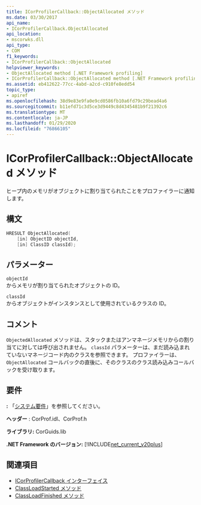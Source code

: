 ```yaml
---
title: ICorProfilerCallback::ObjectAllocated メソッド
ms.date: 03/30/2017
api_name:
- ICorProfilerCallback.ObjectAllocated
api_location:
- mscorwks.dll
api_type:
- COM
f1_keywords:
- ICorProfilerCallback::ObjectAllocated
helpviewer_keywords:
- ObjectAllocated method [.NET Framework profiling]
- ICorProfilerCallback::ObjectAllocated method [.NET Framework profiling]
ms.assetid: eb412622-77cc-4abd-a2cd-c910fe8edd54
topic_type:
- apiref
ms.openlocfilehash: 38d9e83e9fa0e9cd0586fb10a6fd79c29bead4a6
ms.sourcegitcommit: b11efd71c3d5ce3d9449c8d4345481b9f21392c6
ms.translationtype: MT
ms.contentlocale: ja-JP
ms.lasthandoff: 01/29/2020
ms.locfileid: "76866105"
---
```

# <a name="icorprofilercallbackobjectallocated-method"></a>ICorProfilerCallback::ObjectAllocated メソッド
ヒープ内のメモリがオブジェクトに割り当てられたことをプロファイラーに通知します。  
  
## <a name="syntax"></a>構文  
  
```cpp  
HRESULT ObjectAllocated(  
    [in] ObjectID objectId,  
    [in] ClassID classId);  
```  
  
## <a name="parameters"></a>パラメーター  
 `objectId`  
 からメモリが割り当てられたオブジェクトの ID。  
  
 `classId`  
 からオブジェクトがインスタンスとして使用されているクラスの ID。  
  
## <a name="remarks"></a>コメント  
 `ObjectedAllocated` メソッドは、スタックまたはアンマネージメモリからの割り当てに対しては呼び出されません。 `classId` パラメーターは、まだ読み込まれていないマネージコード内のクラスを参照できます。 プロファイラーは、`ObjectAllocated` コールバックの直後に、そのクラスのクラス読み込みコールバックを受け取ります。  
  
## <a name="requirements"></a>要件  
 **:** 「[システム要件](../../../../docs/framework/get-started/system-requirements.md)」を参照してください。  
  
 **ヘッダー** : CorProf.idl、CorProf.h  
  
 **ライブラリ:** CorGuids.lib  
  
 **.NET Framework のバージョン:** [!INCLUDE[net_current_v20plus](../../../../includes/net-current-v20plus-md.md)]  
  
## <a name="see-also"></a>関連項目

- [ICorProfilerCallback インターフェイス](icorprofilercallback-interface.md)
- [ClassLoadStarted メソッド](icorprofilercallback-classloadstarted-method.md)
- [ClassLoadFinished メソッド](icorprofilercallback-classloadfinished-method.md)
